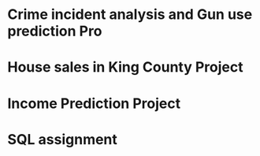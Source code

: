 # Crime incident analysis and Gun use prediction Pro
# House sales in King County Project
# Income Prediction Project
# SQL assignment 
